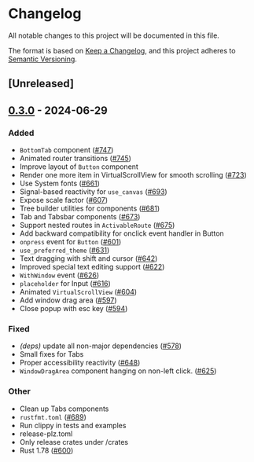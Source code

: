 # Changelog
All notable changes to this project will be documented in this file.

The format is based on [Keep a Changelog](https://keepachangelog.com/en/1.0.0/),
and this project adheres to [Semantic Versioning](https://semver.org/spec/v2.0.0.html).

## [Unreleased]

## [0.3.0](https://github.com/marc2332/freya/compare/freya-components-v0.2.1...freya-components-v0.3.0) - 2024-06-29

### Added
- `BottomTab` component ([#747](https://github.com/marc2332/freya/pull/747))
- Animated router transitions ([#745](https://github.com/marc2332/freya/pull/745))
- Improve layout of `Button` component
- Render one more item in VirtualScrollView for smooth scrolling ([#723](https://github.com/marc2332/freya/pull/723))
- Use System fonts ([#661](https://github.com/marc2332/freya/pull/661))
- Signal-based reactivity for `use_canvas` ([#693](https://github.com/marc2332/freya/pull/693))
- Expose scale factor ([#607](https://github.com/marc2332/freya/pull/607))
- Tree builder utilities for components ([#681](https://github.com/marc2332/freya/pull/681))
- Tab and Tabsbar components ([#673](https://github.com/marc2332/freya/pull/673))
- Support nested routes in `ActivableRoute` ([#675](https://github.com/marc2332/freya/pull/675))
- Add backward compatibility for onclick event handler in Button
- `onpress` event for `Button` ([#601](https://github.com/marc2332/freya/pull/601))
- `use_preferred_theme` ([#631](https://github.com/marc2332/freya/pull/631))
- Text dragging with shift and cursor ([#642](https://github.com/marc2332/freya/pull/642))
- Improved special text editing support ([#622](https://github.com/marc2332/freya/pull/622))
- `WithWindow` event ([#626](https://github.com/marc2332/freya/pull/626))
- `placeholder` for Input ([#616](https://github.com/marc2332/freya/pull/616))
- Animated `VirtualScrollView` ([#604](https://github.com/marc2332/freya/pull/604))
- Add window drag area ([#597](https://github.com/marc2332/freya/pull/597))
- Close popup with esc key ([#594](https://github.com/marc2332/freya/pull/594))

### Fixed
- *(deps)* update all non-major dependencies ([#578](https://github.com/marc2332/freya/pull/578))
- Small fixes for Tabs
- Proper accessibility reactivity ([#648](https://github.com/marc2332/freya/pull/648))
- `WindowDragArea` component hanging on non-left click. ([#625](https://github.com/marc2332/freya/pull/625))

### Other
- Clean up Tabs components
- `rustfmt.toml` ([#689](https://github.com/marc2332/freya/pull/689))
- Run clippy in tests and examples
- release-plz.toml
- Only release crates under /crates
- Rust 1.78 ([#600](https://github.com/marc2332/freya/pull/600))
